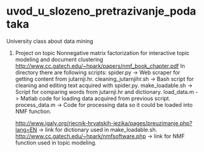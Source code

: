 # uvod_u_slozeno_pretrazivanje_podataka
University class about data mining

1. Project on topic Nonnegative matrix factorization for interactive topic modeling and document clustering
	http://www.cc.gatech.edu/~hpark/papers/nmf_book_chapter.pdf
	In directory there are following scripts:
	spider.py 				-> Web scraper for getting content from jutarnji.hr.
	cleaning_jutarnjihr.sh	-> Bash script for cleaning and editing text acquired with spider.py.
	make_loadable.sh 		-> Script for comparing words from jutarnji.hr and dictionary.
	load_data.m 			-> Matlab code for loading data acquired from previous script.
	process_data.m 			-> Code for processing data so it could be loaded into NMF function.

	http://www.igaly.org/rjecnik-hrvatskih-jezika/pages/preuzimanje.php?lang=EN -> link for dictionary used in make_loadable.sh.
	http://www.cc.gatech.edu/~hpark/nmfsoftware.php								-> link for NMF function used in topic modeling.

